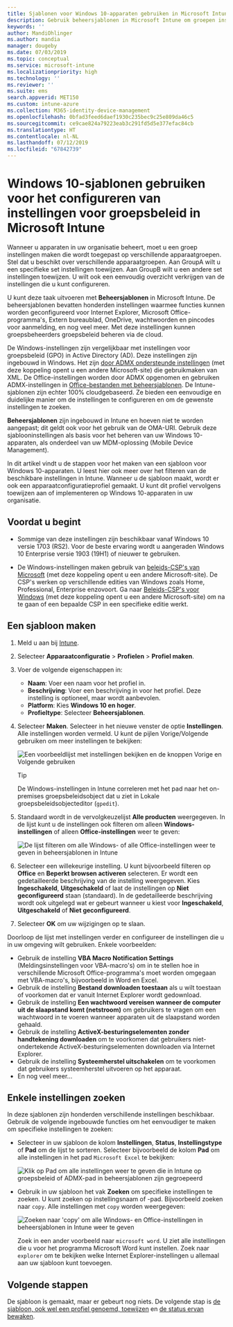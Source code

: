 ```yaml
---
title: Sjablonen voor Windows 10-apparaten gebruiken in Microsoft Intune - Azure | Microsoft Docs
description: Gebruik beheersjablonen in Microsoft Intune om groepen instellingen te maken voor Windows 10-apparaten. Gebruik deze instellingen in een apparaatconfiguratieprofiel om Office-programma's te beheren, functies in Internet Explorer te beveiligen, toegang tot OneDrive te beheren, Extern bureaublad-functies te gebruiken, automatisch afspelen in te schakelen, instellingen voor energiebeheer in te stellen, afdrukken via HTTP te gebruiken, verschillende aanmeldingsopties te gebruiken en de grootte van het gebeurtenislogboek te beheren.
keywords: ''
author: MandiOhlinger
ms.author: mandia
manager: dougeby
ms.date: 07/03/2019
ms.topic: conceptual
ms.service: microsoft-intune
ms.localizationpriority: high
ms.technology: ''
ms.reviewer: ''
ms.suite: ems
search.appverid: MET150
ms.custom: intune-azure
ms.collection: M365-identity-device-management
ms.openlocfilehash: 0bfad3feed6daef1930c235bec9c25e809da46c5
ms.sourcegitcommit: ce9cae824a79223eab3c291fd5d5e377efac84cb
ms.translationtype: HT
ms.contentlocale: nl-NL
ms.lasthandoff: 07/12/2019
ms.locfileid: "67842739"
---
```

# <a name="use-windows-10-templates-to-configure-group-policy-settings-in-microsoft-intune"></a>Windows 10-sjablonen gebruiken voor het configureren van instellingen voor groepsbeleid in Microsoft Intune

Wanneer u apparaten in uw organisatie beheert, moet u een groep instellingen maken die wordt toegepast op verschillende apparaatgroepen. Stel dat u beschikt over verschillende apparaatgroepen. Aan GroupA wilt u een specifieke set instellingen toewijzen. Aan GroupB wilt u een andere set instellingen toewijzen. U wilt ook een eenvoudig overzicht verkrijgen van de instellingen die u kunt configureren.

U kunt deze taak uitvoeren met **Beheersjablonen** in Microsoft Intune. De beheersjablonen bevatten honderden instellingen waarmee functies kunnen worden geconfigureerd voor Internet Explorer, Microsoft Office-programma's, Extern bureaublad, OneDrive, wachtwoorden en pincodes voor aanmelding, en nog veel meer. Met deze instellingen kunnen groepsbeheerders groepsbeleid beheren via de cloud.

De Windows-instellingen zijn vergelijkbaar met instellingen voor groepsbeleid (GPO) in Active Directory (AD). Deze instellingen zijn ingebouwd in Windows. Het zijn [door ADMX ondersteunde instellingen](https://docs.microsoft.com/windows/client-management/mdm/understanding-admx-backed-policies) (met deze koppeling opent u een andere Microsoft-site) die gebruikmaken van XML. De Office-instellingen worden door ADMX opgenomen en gebruiken ADMX-instellingen in [Office-bestanden met beheersjablonen](https://www.microsoft.com/download/details.aspx?id=49030). De Intune-sjablonen zijn echter 100% cloudgebaseerd. Ze bieden een eenvoudige en duidelijke manier om de instellingen te configureren en om de gewenste instellingen te zoeken.

**Beheersjablonen** zijn ingebouwd in Intune en hoeven niet te worden aangepast; dit geldt ook voor het gebruik van de OMA-URI. Gebruik deze sjablooninstellingen als basis voor het beheren van uw Windows 10-apparaten, als onderdeel van uw MDM-oplossing (Mobile Device Management).

In dit artikel vindt u de stappen voor het maken van een sjabloon voor Windows 10-apparaten. U leest hier ook meer over het filteren van de beschikbare instellingen in Intune. Wanneer u de sjabloon maakt, wordt er ook een apparaatconfiguratieprofiel gemaakt. U kunt dit profiel vervolgens toewijzen aan of implementeren op Windows 10-apparaten in uw organisatie.

## <a name="before-you-begin"></a>Voordat u begint

- Sommige van deze instellingen zijn beschikbaar vanaf Windows 10 versie 1703 (RS2). Voor de beste ervaring wordt u aangeraden Windows 10 Enterprise versie 1903 (19H1) of nieuwer te gebruiken.

- De Windows-instellingen maken gebruik van [beleids-CSP's van Microsoft](https://docs.microsoft.com/windows/client-management/mdm/policy-configuration-service-provider#admx-backed-policies) (met deze koppeling opent u een andere Microsoft-site). De CSP's werken op verschillende edities van Windows zoals Home, Professional, Enterprise enzovoort. Ga naar [Beleids-CSP's voor Windows](https://docs.microsoft.com/windows/client-management/mdm/policy-configuration-service-provider#admx-backed-policies) (met deze koppeling opent u een andere Microsoft-site) om na te gaan of een bepaalde CSP in een specifieke editie werkt.

## <a name="create-a-template"></a>Een sjabloon maken

1. Meld u aan bij [Intune](https://go.microsoft.com/fwlink/?linkid=2090973).
2. Selecteer **Apparaatconfiguratie** > **Profielen** > **Profiel maken**.
3. Voer de volgende eigenschappen in:

    - **Naam**: Voer een naam voor het profiel in.
    - **Beschrijving**: Voer een beschrijving in voor het profiel. Deze instelling is optioneel, maar wordt aanbevolen.
    - **Platform**: Kies **Windows 10 en hoger**.
    - **Profieltype**: Selecteer **Beheersjablonen**.

4. Selecteer **Maken**. Selecteer in het nieuwe venster de optie **Instellingen**. Alle instellingen worden vermeld. U kunt de pijlen Vorige/Volgende gebruiken om meer instellingen te bekijken:

    ![Een voorbeeldlijst met instellingen bekijken en de knoppen Vorige en Volgende gebruiken](./media/administrative-templates-windows/administrative-templates-sample-settings-list.png)

    > [!TIP]
    > De Windows-instellingen in Intune correleren met het pad naar het on-premises groepsbeleidsobject dat u ziet in Lokale groepsbeleidsobjecteditor (`gpedit`).

5. Standaard wordt in de vervolgkeuzelijst **Alle producten** weergegeven. In de lijst kunt u de instellingen ook filteren om alleen **Windows-instellingen** of alleen **Office-instellingen** weer te geven:

    ![De lijst filteren om alle Windows- of alle Office-instellingen weer te geven in beheersjablonen in Intune](./media/administrative-templates-windows/administrative-templates-choose-windows-office-all-products.png)

6. Selecteer een willekeurige instelling. U kunt bijvoorbeeld filteren op **Office** en **Beperkt browsen activeren** selecteren. Er wordt een gedetailleerde beschrijving van de instelling weergegeven. Kies **Ingeschakeld**, **Uitgeschakeld** of laat de instellingen op **Niet geconfigureerd** staan (standaard). In de gedetailleerde beschrijving wordt ook uitgelegd wat er gebeurt wanneer u kiest voor **Ingeschakeld**, **Uitgeschakeld** of **Niet geconfigureerd**.
7. Selecteer **OK** om uw wijzigingen op te slaan.

Doorloop de lijst met instellingen verder en configureer de instellingen die u in uw omgeving wilt gebruiken. Enkele voorbeelden:

- Gebruik de instelling **VBA Macro Notification Settings** (Meldingsinstellingen voor VBA-macro's) om in te stellen hoe in verschillende Microsoft Office-programma's moet worden omgegaan met VBA-macro's, bijvoorbeeld in Word en Excel.
- Gebruik de instelling **Bestand downloaden toestaan** als u wilt toestaan of voorkomen dat er vanuit Internet Explorer wordt gedownload.
- Gebruik de instelling **Een wachtwoord vereisen wanneer de computer uit de slaapstand komt (netstroom)** om gebruikers te vragen om een wachtwoord in te voeren wanneer apparaten uit de slaapstand worden gehaald.
- Gebruik de instelling **ActiveX-besturingselementen zonder handtekening downloaden** om te voorkomen dat gebruikers niet-ondertekende ActiveX-besturingselementen downloaden via Internet Explorer.
- Gebruik de instelling **Systeemherstel uitschakelen** om te voorkomen dat gebruikers systeemherstel uitvoeren op het apparaat.
- En nog veel meer...

## <a name="find-some-settings"></a>Enkele instellingen zoeken

In deze sjablonen zijn honderden verschillende instellingen beschikbaar. Gebruik de volgende ingebouwde functies om het eenvoudiger te maken om specifieke instellingen te zoeken:

- Selecteer in uw sjabloon de kolom **Instellingen**, **Status**, **Instellingstype** of **Pad** om de lijst te sorteren. Selecteer bijvoorbeeld de kolom **Pad** om alle instellingen in het pad `Microsoft Excel` te bekijken:

  ![Klik op Pad om alle instellingen weer te geven die in Intune op groepsbeleid of ADMX-pad in beheersjablonen zijn gegroepeerd](./media/administrative-templates-windows/path-filter-shows-excel-options.png)

- Gebruik in uw sjabloon het vak **Zoeken** om specifieke instellingen te zoeken. U kunt zoeken op instellingsnaam of -pad. Bijvoorbeeld zoeken naar `copy`. Alle instellingen met `copy` worden weergegeven:

  ![Zoeken naar 'copy' om alle Windows- en Office-instellingen in beheersjablonen in Intune weer te geven](./media/administrative-templates-windows/search-copy-settings.png) 

  Zoek in een ander voorbeeld naar `microsoft word`. U ziet alle instellingen die u voor het programma Microsoft Word kunt instellen. Zoek naar `explorer` om te bekijken welke Internet Explorer-instellingen u allemaal aan uw sjabloon kunt toevoegen.

## <a name="next-steps"></a>Volgende stappen

De sjabloon is gemaakt, maar er gebeurt nog niets. De volgende stap is [de sjabloon, ook wel een profiel genoemd, toewijzen](device-profile-assign.md) en [de status ervan bewaken](device-profile-monitor.md).
